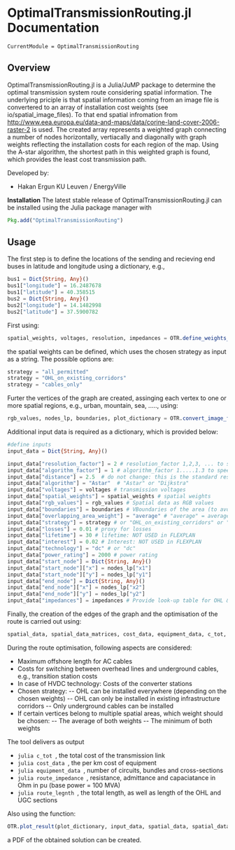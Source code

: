 # OptimalTransmissionRouting.jl Documentation

```@meta
CurrentModule = OptimalTransmissionRouting
```

## Overview

OptimalTransmissionRouting.jl is a Julia/JuMP package to determine the optimal transmission system route considering spatial information. The underlying priciple is that spatial information coming from an image file is convertered to an array of installation cost weights (see io/spatial_image_files). To that end spatial infromation from http://www.eea.europa.eu/data-and-maps/data/corine-land-cover-2006-raster-2 is used. The created array represents a weighted graph connecting a number of nodes horizontally, vertiacally and diagonally with graph weights reflecting the installation costs for each region of the map. Using the A-star algorithm, the shortest path in this weighted graph is found, which provides the least cost transmission path. 

Developed by:
- Hakan Ergun KU Leuven / EnergyVille

**Installation**
The latest stable release of OptimalTransmissionRouting.jl can be installed using the Julia package manager with

```julia
Pkg.add("OptimalTransmissionRouting")
```

## Usage

The first step is to define the locations of the sending and recieving end buses in latitude and longitude using a dictionary, e.g.,
```julia
bus1 = Dict{String, Any}()
bus1["longitude"] = 16.2487678
bus1["latitude"] = 40.358515
bus2 = Dict{String, Any}()
bus2["longitude"] = 14.1482998
bus2["latitude"] = 37.5900782
```

First using:
```julia
spatial_weights, voltages, resolution, impedances = OTR.define_weights_voltages(strategy)
``` 
the spatial weights can be defined, which uses the chosen strategy as input as a string. The possible options are:

```julia
strategy = "all_permitted"
strategy = "OHL_on_existing_corridors"
strategy = "cables_only"
```
Furter the vertices of the graph are created, assinging each vertex to one or more spatial regions, e.g., urban, mountain, sea, ....., using:
```julia
rgb_values, nodes_lp, boundaries, plot_dictionary = OTR.convert_image_files_to_weights(bus1, bus2)  
```

Additional input data is required as a dictionary, which is provided below:
```julia
#define inputs
input_data = Dict{String, Any}()

input_data["resolution_factor"] = 2 # resolution_factor 1,2,3, ... to speed up algorithm
input_data["algorithm_factor"] = 1 # algorithm_factor 1.....1.3 to speed up Astar algorithm, goes at expense of accuracy
input_data["distance"] = 2.5  # do not change: this is the standard resolution of the environmental data
input_data["algorithm"] = "Astar"  # "Astar" or "Dijkstra"
input_data["voltages"] = voltages # transmission voltages
input_data["spatial_weights"] = spatial_weights # spatial weights
input_data["rgb_values"] = rgb_values # Spatial data as RGB values
input_data["boundaries"] = boundaries # VBoundaries of the area (to avoid using full European range)
input_data["overlapping_area_weight"] = "average" # "average" = average weight of the spatial weights; "minimum" = minimum of the overlapping weights
input_data["strategy"] = strategy # or "OHL_on_existing_corridors" or "cables_only"
input_data["losses"] = 0.01 # proxy for losses
input_data["lifetime"] = 30 # lifetime: NOT USED in FLEXPLAN
input_data["interest"] = 0.02 # Interest: NOT USED in FLEXPLAN 
input_data["technology"] = "dc" # or "dc"
input_data["power_rating"] = 2000 # power rating
input_data["start_node"] = Dict{String, Any}()
input_data["start_node"]["x"] = nodes_lp["x1"]
input_data["start_node"]["y"] = nodes_lp["y1"] 
input_data["end_node"] = Dict{String, Any}()
input_data["end_node"]["x"] = nodes_lp["x2"]
input_data["end_node"]["y"] = nodes_lp["y2"] 
input_data["impedances"] = impedances # Provide look-up table for OHL & OGC impedances
```
Finally, the creation of the edges of the graph and the optimisation of the route is carried out using:

```julia
spatial_data, spatial_data_matrices, cost_data, equipment_data, c_tot, optimal_path, ac_dc, ac_cab, dc_cab, route_impedance, route_legnth  = OTR.do_optimal_routing(input_data)
```
During the route optimisation, following aspects are considered:
- Maximum offshore length for AC cables
- Costs for switching between overhead lines and underground cables, e.g., transition station costs
- In case of HVDC technology: Costs of the converter stations
- Chosen strategy:
-- OHL can be installed everywhere (depending on the chosen weights)
-- OHL can only be installed in existing infrastructure corridors
-- Only underground cables can be installed
- If certain vertices belong to multiple spatial areas, which weight should be chosen:
-- The average of both weights
-- The minimum of both weights

The tool delivers as output
- ```julia c_tot ```, the total cost of the transmission link
- ```julia cost_data ```, the per km cost of equipment
- ```julia equipment_data ```, number of circuits, bundles and cross-sections
- ```julia route_impedance ```, resistance, admittance and capaciatance in Ohm in pu (base power = 100 MVA)
- ```julia route_legnth ```, the total length, as well as length of the OHL and UGC sections

Also using the function:
```julia
OTR.plot_result(plot_dictionary, input_data, spatial_data, spatial_data_matrices, optimal_path)
```
a PDF of the obtained solution can be created.
